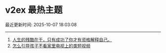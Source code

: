 # v2ex 最热主题

最近更新时间: 2025-10-07 18:03:08

--- 
1. [人生的残酷在于，只有成功了你才有资格解释自己。](https://www.v2ex.com/t/1163572) 
2. [怎么引导孩子不看家里电视上的类短视频](https://www.v2ex.com/t/1163618) 
